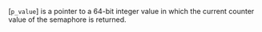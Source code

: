 [`p_value`] is a pointer to a 64-bit integer value in which the current
counter value of the semaphore is returned.